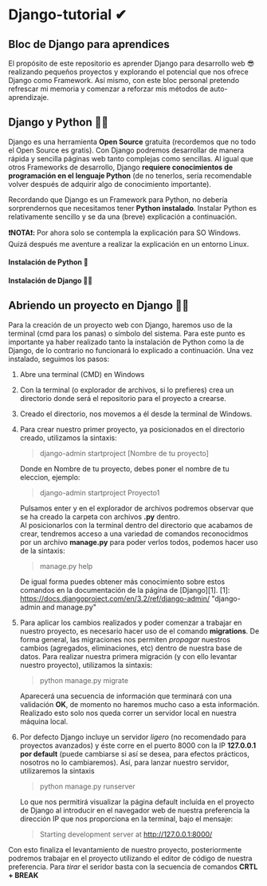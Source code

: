 # Django-tutorial ✔
## Bloc de Django para aprendices
El propósito de este repositorio es aprender Django para desarrollo web 😎 realizando pequeños proyectos y explorando el potencial que nos ofrece Django como Framework. 
Así mismo, con este bloc personal pretendo refrescar mi memoria y comenzar a reforzar mis métodos de auto-aprendizaje. 

## Django y Python 👀🐍
Django es una herramienta **Open Source** gratuita (recordemos que no todo el Open Source es gratis). Con Django podremos desarrollar de manera rápida y sencilla páginas web tanto complejas como sencillas. Al igual que otros Frameworks de desarrollo, Django **requiere conocimientos de programación en el lenguaje Python** (de no tenerlos, sería recomendable volver después de adquirir algo de conocimiento importante).

Recordando que Django es un Framework para Python, no debería sorprendernos que necesitamos tener **Python instalado**.
Instalar Python es relativamente sencillo y se da una (breve) explicación a continuación.

**❗NOTA❗:** Por ahora solo se contempla la explicación para SO Windows. Quizá después me aventure a realizar la explicación en un entorno Linux.

#### Instalación de Python 🐍

#### Instalación de Django 🐱‍👤

## Abriendo un proyecto en Django 🐱‍💻

Para la creación de un proyecto web con Django, haremos uso de la terminal (cmd para los panas) o símbolo del sistema. Para este punto es importante ya haber realizado tanto la instalación de Python como la de Django, de lo contrario no funcionará lo explicado a continuación. Una vez instalado, seguimos los pasos:

1. Abre una terminal (CMD) en Windows
2. Con la terminal (o explorador de archivos, si lo prefieres) crea un directorio donde será el repositorio para el proyecto a crearse. 
3. Creado el directorio, nos movemos a él desde la terminal de Windows. 
4. Para crear nuestro primer proyecto, ya posicionados en el directorio creado, utilizamos la sintaxis:

   > django-admin startproject \[Nombre de tu proyecto]

   Donde en Nombre de tu proyecto, debes poner el nombre de tu eleccion, ejemplo:

   > django-admin startproject Proyecto1

   Pulsamos enter y en el explorador de archivos podremos observar que se ha creado la carpeta con archivos **.py** dentro.    
   Al posicionarlos con la terminal dentro del directorio que acabamos de crear, tendremos acceso a una variedad de comandos reconocidmos por un archivo **manage.py** para    poder verlos todos, podemos hacer uso de la sintaxis:
    
   > manage.py help
    
   De igual forma puedes obtener más conocimiento sobre estos comandos en la documentación de la página de [Django][1].
   [1]: <https://docs.djangoproject.com/en/3.2/ref/django-admin/> "django-admin and manage.py"
    
5. Para aplicar los cambios realizados y poder comenzar a trabajar en nuestro proyecto, es necesario hacer uso de el comando **migrations**. De forma general, las migraciones nos permiten *propagar* nuestros cambios (agregados, eliminaciones, etc) dentro de nuestra base de datos. Para realizar nuestra primera migración (y con ello levantar nuestro proyecto), utilizamos la sintaxis:

   > python manage.py migrate

   Aparecerá una secuencia de información que terminará con una validación **OK**, de momento no haremos mucho caso a esta información. Realizado esto solo nos queda correr     un servidor local en nuestra máquina local.

6. Por defecto Django incluye un servidor *ligero* (no recomendado para proyectos avanzados) y éste corre en el puerto 8000 con la IP **127.0.0.1 por default** (puede cambiarse si así se desea, para efectos prácticos, nosotros no lo cambiaremos).
  Así, para lanzar nuestro servidor, utilizaremos la sintaxis
  
   > python manage.py runserver

   Lo que nos permitirá visualizar la página default incluída en el proyecto de Django al introducir en el navegador web de nuestra preferencia la dirección IP que nos       proporciona en la terminal, bajo el mensaje:
    
   > Starting development server at http://127.0.0.1:8000/

Con esto finaliza el levantamiento de nuestro proyecto, posteriormente podremos trabajar en el proyecto utilizando el editor de código de nuestra preferencia. Para *tirar* el seridor basta con la secuencia de comandos  **CRTL + BREAK**
